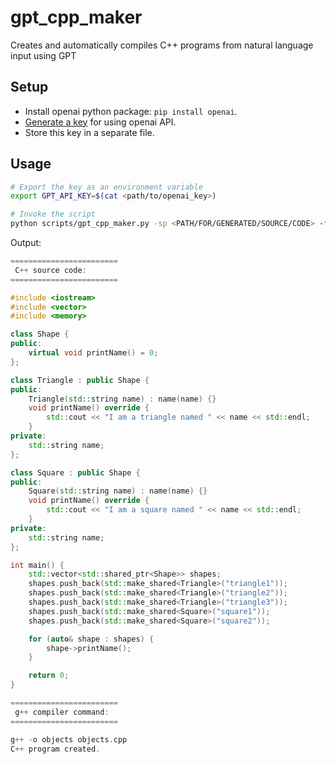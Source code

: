 # gpt_cpp_maker
Creates and automatically compiles C++ programs from natural language input using GPT

## Setup

* Install openai python package: `pip install openai`.
* [Generate a key](https://beta.openai.com/account/api-keys) for using openai API.
* Store this key in a separate file.

## Usage

``` bash
# Export the key as an environment variable
export GPT_API_KEY=$(cat <path/to/openai_key>)

# Invoke the script
python scripts/gpt_cpp_maker.py -sp <PATH/FOR/GENERATED/SOURCE/CODE> -f objects.cpp -p "Create a C++ program that creates two squares and three triangles that have unique names. Store them in a vector and print out their names. All shapes inherit a common base class. Use shared pointers instead of raw pointers."
```

Output:
``` c++
========================
 C++ source code:
========================

#include <iostream>
#include <vector>
#include <memory>

class Shape {
public:
    virtual void printName() = 0;
};

class Triangle : public Shape {
public:
    Triangle(std::string name) : name(name) {}
    void printName() override {
        std::cout << "I am a triangle named " << name << std::endl;
    }
private:
    std::string name;
};

class Square : public Shape {
public:
    Square(std::string name) : name(name) {}
    void printName() override {
        std::cout << "I am a square named " << name << std::endl;
    }
private:
    std::string name;
};

int main() {
    std::vector<std::shared_ptr<Shape>> shapes;
    shapes.push_back(std::make_shared<Triangle>("triangle1"));
    shapes.push_back(std::make_shared<Triangle>("triangle2"));
    shapes.push_back(std::make_shared<Triangle>("triangle3"));
    shapes.push_back(std::make_shared<Square>("square1"));
    shapes.push_back(std::make_shared<Square>("square2"));

    for (auto& shape : shapes) {
        shape->printName();
    }

    return 0;
}

========================
 g++ compiler command:
========================

g++ -o objects objects.cpp
C++ program created.
```
